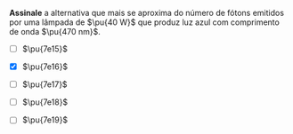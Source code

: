 **Assinale** a alternativa que mais se aproxima do número de fótons emitidos por uma lâmpada de $\pu{40 W}$ que produz luz azul com comprimento de onda $\pu{470 nm}$.

- [ ] $\pu{7e15}$
- [x] $\pu{7e16}$
- [ ] $\pu{7e17}$
- [ ] $\pu{7e18}$
- [ ] $\pu{7e19}$

